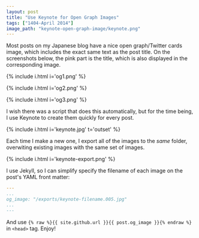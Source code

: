 ```yaml
---
layout: post
title: "Use Keynote for Open Graph Images"
tags: ["1404-April 2014"]
image_path: "keynote-open-graph-image/keynote.png"
---
```


Most posts on my Japanese blog have a nice open graph/Twitter cards image, which includes the exact same text as the post title. On the screenshots below, the pink part is the title, which is also displayed in the corresponding image.

{% include i.html i='og1.png' %}

{% include i.html i='og2.png' %}

{% include i.html i='og3.png' %}

I wish there was a script that does this automatically, but for the time being, I use Keynote to create them quickly for every post.

{% include i.html i='keynote.jpg' t='outset' %}

Each time I make a new one, I export all of the images to the *same* folder, overwiting existing images with the same set of images.

{% include i.html i='keynote-export.png' %}

I use Jekyll, so I can simplify specify the filename of each image on the post's YAML front matter:

```yaml
---
...
og_image: "/exports/keynote-filename.005.jpg"
...
---
```

And use `{% raw %}{{ site.github.url }}{{ post.og_image }}{% endraw %}` in `<head>` tag. Enjoy!

